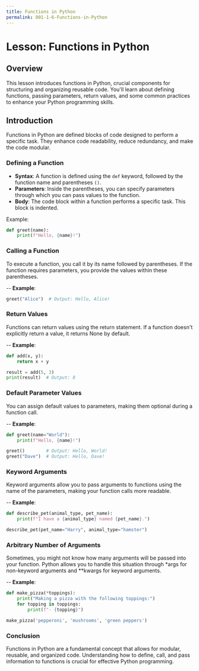 ```yaml
---
title: Functions in Python
permalink: 001-1-6-Functions-in-Python
---
```


# Lesson: Functions in Python

## Overview
This lesson introduces functions in Python, crucial components for structuring and organizing reusable code. You'll learn about defining functions, passing parameters, return values, and some common practices to enhance your Python programming skills.

## Introduction

Functions in Python are defined blocks of code designed to perform a specific task. They enhance code readability, reduce redundancy, and make the code modular.

### Defining a Function

- **Syntax**: A function is defined using the `def` keyword, followed by the function name and parentheses `()`.
- **Parameters**: Inside the parentheses, you can specify parameters through which you can pass values to the function.
- **Body**: The code block within a function performs a specific task. This block is indented.

Example:

```python
def greet(name):
    print(f"Hello, {name}!")
```

### Calling a Function

To execute a function, you call it by its name followed by parentheses. If the function requires parameters, you provide the values within these parentheses.

-- **Example**:

```python
greet("Alice")  # Output: Hello, Alice!
```

### Return Values

Functions can return values using the return statement. If a function doesn't explicitly return a value, it returns None by default.

-- **Example**:

```python
def add(x, y):
    return x + y

result = add(5, 3)
print(result)  # Output: 8
```

### Default Parameter Values

You can assign default values to parameters, making them optional during a function call.

-- **Example**:

```python
def greet(name="World"):
    print(f"Hello, {name}!")

greet()        # Output: Hello, World!
greet("Dave")  # Output: Hello, Dave!
```

### Keyword Arguments

Keyword arguments allow you to pass arguments to functions using the name of the parameters, making your function calls more readable.

-- **Example**:

```python
def describe_pet(animal_type, pet_name):
    print(f"I have a {animal_type} named {pet_name}.")

describe_pet(pet_name="Harry", animal_type="hamster")
```

### Arbitrary Number of Arguments

Sometimes, you might not know how many arguments will be passed into your function. Python allows you to handle this situation through *args for non-keyword arguments and **kwargs for keyword arguments.

-- **Example**:

```python
def make_pizza(*toppings):
    print("Making a pizza with the following toppings:")
    for topping in toppings:
        print(f"- {topping}")

make_pizza('pepperoni', 'mushrooms', 'green peppers')
```

### Conclusion

Functions in Python are a fundamental concept that allows for modular, reusable, and organized code. Understanding how to define, call, and pass information to functions is crucial for effective Python programming.